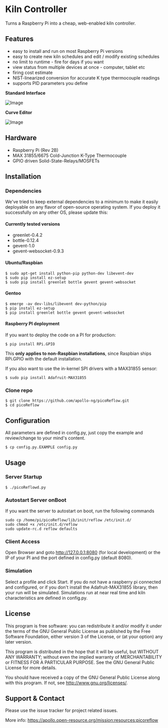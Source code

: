Kiln Controller
==========

Turns a Raspberry Pi into a cheap, web-enabled kiln controller.

## Features

  * easy to install and run on most Raspberry Pi versions
  * easy to create new kiln schedules and edit / modify existing schedules
  * no limit to runtime - fire for days if you want
  * view status from multiple devices at once - computer, tablet etc
  * firing cost estimate
  * NIST-linearized conversion for accurate K type thermocouple readings
  * supports PID parameters you define

**Standard Interface**

![Image](https://apollo.open-resource.org/_media/mission:resources:picoreflow_webinterface.jpg)

**Curve Editor**

![Image](https://apollo.open-resource.org/_media/mission:resources:picoreflow_webinterface_edit.jpg)

## Hardware

  * Raspberry Pi (Rev 2B)
  * MAX 31855/6675 Cold-Junction K-Type Thermocouple
  * GPIO driven Solid-State-Relays/MOSFETs

## Installation

### Dependencies

We've tried to keep external dependencies to a minimum to make it easily
deployable on any flavor of open-source operating system. If you deploy it
successfully on any other OS, please update this:

#### Currently tested versions

  * greenlet-0.4.2
  * bottle-0.12.4
  * gevent-1.0
  * gevent-websocket-0.9.3

#### Ubuntu/Raspbian

    $ sudo apt-get install python-pip python-dev libevent-dev
    $ sudo pip install ez-setup
    $ sudo pip install greenlet bottle gevent gevent-websocket

#### Gentoo

    $ emerge -av dev-libs/libevent dev-python/pip
    $ pip install ez-setup
    $ pip install greenlet bottle gevent gevent-websocket

#### Raspberry PI deployment

If you want to deploy the code on a PI for production:

    $ pip install RPi.GPIO

This **only applies to non-Raspbian installations**, since Raspbian ships
RPi.GPIO with the default installation.

If you also want to use the in-kernel SPI drivers with a MAX31855 sensor:

    $ sudo pip install Adafruit-MAX31855

### Clone repo

    $ git clone https://github.com/apollo-ng/picoReflow.git
    $ cd picoReflow

## Configuration

All parameters are defined in config.py, just copy the example and review/change to your mind's content.

    $ cp config.py.EXAMPLE config.py

## Usage

### Server Startup

    $ ./picoReflowd.py

### Autostart Server onBoot
If you want the server to autostart on boot, run the following commands

    sudo cp /home/pi/picoReflow/lib/init/reflow /etc/init.d/
    sudo chmod +x /etc/init.d/reflow
    sudo update-rc.d reflow defaults

### Client Access

Open Browser and goto http://127.0.0.1:8080 (for local development) or the IP
of your PI and the port defined in config.py (default 8080).

### Simulation

Select a profile and click Start. If you do not have a raspberry pi connected
and configured, or if you don't install the Adafruit-MAX31855 library, then
your run will be simulated.  Simulations run at near real time and kiln
characteristics are defined in config.py.

## License

This program is free software: you can redistribute it and/or modify
it under the terms of the GNU General Public License as published by
the Free Software Foundation, either version 3 of the License, or
(at your option) any later version.

This program is distributed in the hope that it will be useful,
but WITHOUT ANY WARRANTY; without even the implied warranty of
MERCHANTABILITY or FITNESS FOR A PARTICULAR PURPOSE.  See the
GNU General Public License for more details.

You should have received a copy of the GNU General Public License
along with this program.  If not, see <http://www.gnu.org/licenses/>.

## Support & Contact

Please use the issue tracker for project related issues.

More info: https://apollo.open-resource.org/mission:resources:picoreflow
